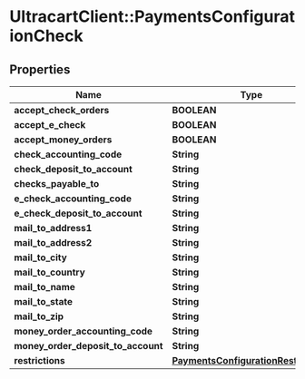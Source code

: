 # UltracartClient::PaymentsConfigurationCheck

## Properties
Name | Type | Description | Notes
------------ | ------------- | ------------- | -------------
**accept_check_orders** | **BOOLEAN** |  | [optional] 
**accept_e_check** | **BOOLEAN** |  | [optional] 
**accept_money_orders** | **BOOLEAN** |  | [optional] 
**check_accounting_code** | **String** |  | [optional] 
**check_deposit_to_account** | **String** |  | [optional] 
**checks_payable_to** | **String** |  | [optional] 
**e_check_accounting_code** | **String** |  | [optional] 
**e_check_deposit_to_account** | **String** |  | [optional] 
**mail_to_address1** | **String** |  | [optional] 
**mail_to_address2** | **String** |  | [optional] 
**mail_to_city** | **String** |  | [optional] 
**mail_to_country** | **String** |  | [optional] 
**mail_to_name** | **String** |  | [optional] 
**mail_to_state** | **String** |  | [optional] 
**mail_to_zip** | **String** |  | [optional] 
**money_order_accounting_code** | **String** |  | [optional] 
**money_order_deposit_to_account** | **String** |  | [optional] 
**restrictions** | [**PaymentsConfigurationRestrictions**](PaymentsConfigurationRestrictions.md) |  | [optional] 


